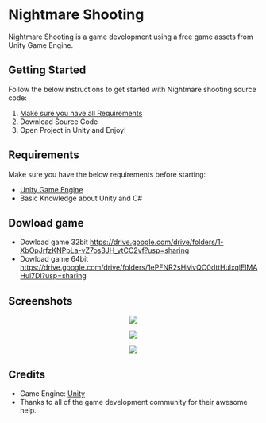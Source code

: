 # Nightmare Shooting

Nightmare Shooting is a game development using a free game assets from Unity Game Engine.

## Getting Started
Follow the below instructions to get started with Nightmare shooting source code:

1. [Make sure you have all Requirements](#requirements)
2. Download Source Code
3. Open Project in Unity and Enjoy!

## Requirements

Make sure you have the below requirements before starting:

- [Unity Game Engine](https://unity3d.com)
- Basic Knowledge about Unity and C#

## Dowload game
* Dowload game 32bit https://drive.google.com/drive/folders/1-XbOpJrfzKNPpLa-vZ7os3JH_ytCC2vf?usp=sharing
* Dowload game 64bit https://drive.google.com/drive/folders/1ePFNR2sHMvQO0dttHulxqlElMAHul7Dl?usp=sharing

## Screenshots

<p align="center">
  <img src="https://sv1.picz.in.th/images/2021/03/24/D2ydnk.jpg" />
</p>

<p align="center">
  <img src=https://sv1.picz.in.th/images/2021/03/24/D2y7Wv.jpg" />
</p>

<p align="center">
  <img src="https://sv1.picz.in.th/images/2021/03/24/D2ySKE.jpg" />
</p>

## Credits

- Game Engine: [Unity](https://unity3d.com/)
- Thanks to all of the game development community for their awesome help.
